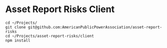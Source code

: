 # Asset Report Risks Client

    cd ~/Projects/
    git clone git@github.com:AmericanPublicPowerAssociation/asset-report-risks
    cd ~/Projects/asset-report-risks/client
    npm install
